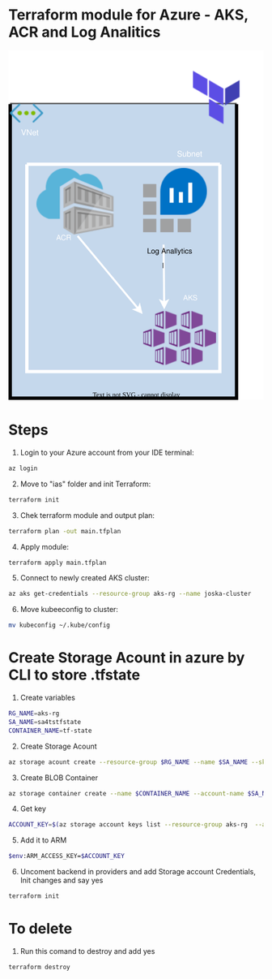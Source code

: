 <p align="center">
<h1>Terraform module for Azure - AKS, ACR and Log Analitics</h1>
<img src="https://github.com/Joska99/joska/blob/main/terraform/tf-aks/diagram.drawio.svg">
</p>

<h1> Steps </h1>

1. Login to your Azure account from your IDE terminal:
```bash 
az login 
```
2. Move to "ias" folder and init Terraform:
```bash
terraform init 
```
3. Chek terraform module and output plan:
```bash
terraform plan -out main.tfplan
```
4. Apply module:
```bash
terraform apply main.tfplan
```
5. Connect to newly created AKS cluster:
```bash
az aks get-credentials --resource-group aks-rg --name joska-cluster
```
6. Move kubeeconfig to cluster:
```bash
mv kubeconfig ~/.kube/config
```
<h1> Create Storage Acount in azure by CLI to store .tfstate</h1>

1. Create variables
```bash
RG_NAME=aks-rg
SA_NAME=sa4tstfstate
CONTAINER_NAME=tf-state
```

2. Create Storage Acount
```bash
az storage acount create --resource-group $RG_NAME --name $SA_NAME --sku Standard_LRS --encryption-services blob 
```
3. Create BLOB Container
```bash
az storage container create --name $CONTAINER_NAME --account-name $SA_NAME 
```
4. Get key 
```bash
ACCOUNT_KEY=$(az storage account keys list --resource-group aks-rg  --account-name sa4tstfstate --query '[0].value' -o tsv)
```
5. Add it to ARM 
```bash
$env:ARM_ACCESS_KEY=$ACCOUNT_KEY
```
6. Uncoment backend in providers and add Storage account Credentials, Init changes and say yes 
```bash
terraform init 
```
<h1>To delete</h1>

1. Run this comand to destroy and add yes
```bash
terraform destroy
``` 